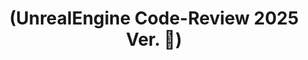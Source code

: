 ---
layout: default
title: "(UnrealEngine Code-Review 2025 Ver. 🐍)"
nav_order: 2
has_children: true
permalink: docs/unreadlSourceCode2025Ver
---